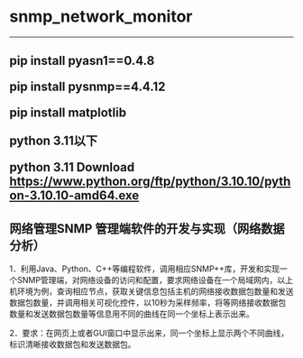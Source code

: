 # snmp_network_monitor
---
pip install pyasn1==0.4.8</p>
pip install pysnmp==4.4.12</p>
pip install matplotlib</p>
python 3.11以下</p>
python 3.11 Download https://www.python.org/ftp/python/3.10.10/python-3.10.10-amd64.exe</p>
---
## 网络管理SNMP 管理端软件的开发与实现（网络数据分析）
<p>1．利用Java、Python、C++等编程软件，调用相应SNMP++库，开发和实现一个SNMP管理端，对网络设备的访问和配置，要求网络设备在一个局域网内，以上机环境为例，查询相应节点，获取关键信息包括主机的网络接收数据包数量和发送数据包数量，并调用相关可视化控件，以10秒为采样频率，将等网络接收数据包数量和发送数据包数量等信息用不同的曲线在同一个坐标上表示出来。</p>
<p></p>2．要求：在网页上或者GUI窗口中显示出来，同一个坐标上显示两个不同曲线，标识清晰接收数据包和发送数据包。</p>
